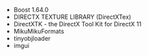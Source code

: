 - Boost 1.64.0
- DIRECTX TEXTURE LIBRARY (DirectXTex)
- DirectXTK - the DirectX Tool Kit for DirectX 11
- MikuMikuFormats
- tinyobjloader
- imgui
